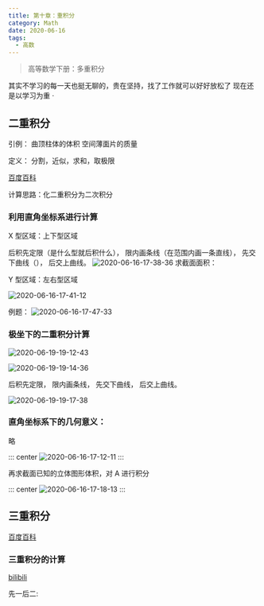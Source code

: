 ```yaml
---
title: 第十章：重积分
category: Math
date: 2020-06-16
tags:
  - 高数
---
```


> 高等数学下册：多重积分

<!-- more -->

其实不学习的每一天也挺无聊的，贵在坚持，找了工作就可以好好放松了
现在还是以学习为重
·
## 二重积分

引例：
曲顶柱体的体积
空间薄面片的质量

定义：
分割，近似，求和，取极限

[百度百科](https://baike.baidu.com/item/%E4%BA%8C%E9%87%8D%E7%A7%AF%E5%88%86)

计算思路：化二重积分为二次积分

### 利用直角坐标系进行计算

X 型区域：上下型区域

后积先定限（是什么型就后积什么），
限内画条线（在范围内画一条直线），
先交下曲线（），
后交上曲线。
![2020-06-16-17-38-36](https://raw.githubusercontent.com/fengwei2002/Pictures_02/master/img/2020-06-16-17-38-36.png)
求截面面积：


Y 型区域：左右型区域

![2020-06-16-17-41-12](https://raw.githubusercontent.com/fengwei2002/Pictures_02/master/img/2020-06-16-17-41-12.png)

例题：
![2020-06-16-17-47-33](https://raw.githubusercontent.com/fengwei2002/Pictures_02/master/img/2020-06-16-17-47-33.png)



### 极坐下的二重积分计算


![2020-06-19-19-12-43](https://raw.githubusercontent.com/fengwei2002/Pictures_02/master/img/2020-06-19-19-12-43.png)

![2020-06-19-19-14-36](https://raw.githubusercontent.com/fengwei2002/Pictures_02/master/img/2020-06-19-19-14-36.png)


后积先定限，
限内画条线，
先交下曲线，
后交上曲线。

![2020-06-19-19-17-38](https://raw.githubusercontent.com/fengwei2002/Pictures_02/master/img/2020-06-19-19-17-38.png)

### 直角坐标系下的几何意义：

略

::: center
![2020-06-16-17-12-11](https://raw.githubusercontent.com/fengwei2002/Pictures_02/master/img/2020-06-16-17-12-11.png)
:::

再求截面已知的立体图形体积，对 A 进行积分

::: center
![2020-06-16-17-18-13](https://raw.githubusercontent.com/fengwei2002/Pictures_02/master/img/2020-06-16-17-18-13.png)
:::



## 三重积分

[百度百科](https://baike.baidu.com/item/%E4%B8%89%E9%87%8D%E7%A7%AF%E5%88%86)

### 三重积分的计算

[bilibili](https://www.bilibili.com/video/BV1k7411176e?from=search&seid=14575296134158170151)

先一后二:

